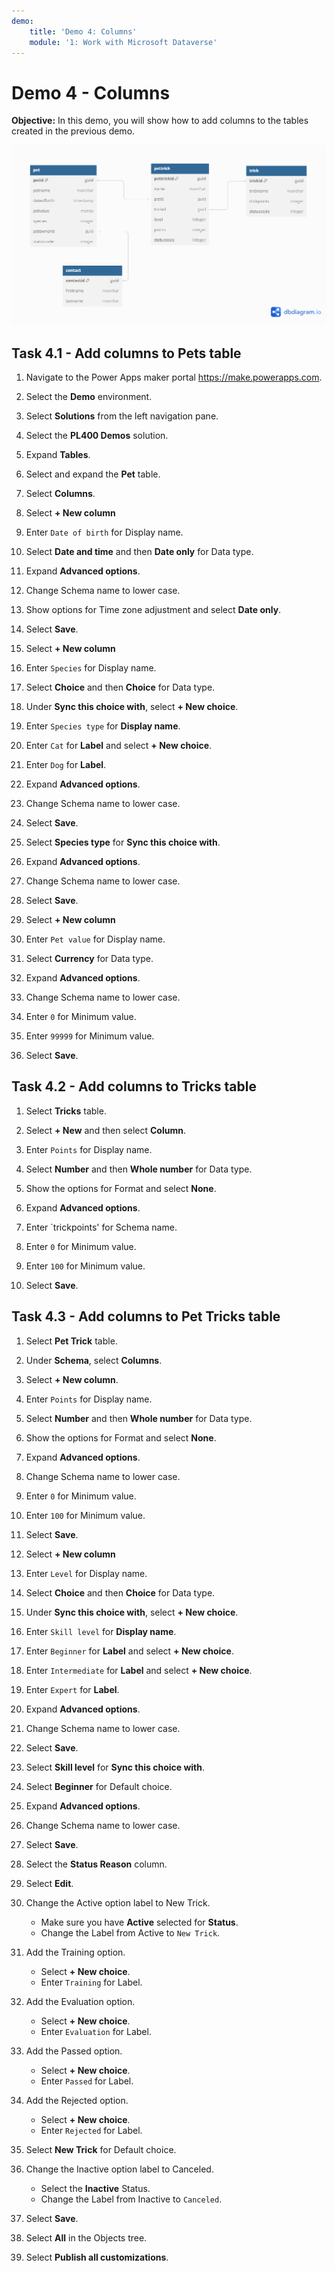 ```yaml
---
demo:
    title: 'Demo 4: Columns'
    module: '1: Work with Microsoft Dataverse'
---
```


# Demo 4 - Columns

**Objective:** In this demo, you will show how to add columns to the tables created in the previous demo.

![Screenshot ERD for Demo tables.](../images/Demos/demo-erd.png)

## Task 4.1 - Add columns to Pets table

1. Navigate to the Power Apps maker portal <https://make.powerapps.com>.

1. Select the **Demo** environment.
1. Select **Solutions** from the left navigation pane.
1. Select the **PL400 Demos** solution.
1. Expand **Tables**.
1. Select and expand the **Pet** table.
1. Select **Columns**.

1. Select **+ New column**
1. Enter `Date of birth` for Display name.
1. Select **Date and time** and then **Date only** for Data type.
1. Expand **Advanced options**.
1. Change Schema name to lower case.
1. Show options for Time zone adjustment and select **Date only**.
1. Select **Save**.

1. Select **+ New column**
1. Enter `Species` for Display name.
1. Select **Choice** and then **Choice** for Data type.
1. Under **Sync this choice with**, select **+ New choice**.
1. Enter `Species type` for **Display name**.
1. Enter `Cat` for **Label** and select **+ New choice**.
1. Enter `Dog` for **Label**.
1. Expand **Advanced options**.
1. Change Schema name to lower case.
1. Select **Save**.
1. Select **Species type** for **Sync this choice with**.
1. Expand **Advanced options**.
1. Change Schema name to lower case.
1. Select **Save**.

1. Select **+ New column**
1. Enter `Pet value` for Display name.
1. Select **Currency** for Data type.
1. Expand **Advanced options**.
1. Change Schema name to lower case.
1. Enter `0` for Minimum value.
1. Enter `99999` for Minimum value.
1. Select **Save**.

## Task 4.2 - Add columns to Tricks table

1. Select **Tricks** table.

1. Select **+ New** and then select **Column**.
1. Enter `Points` for Display name.
1. Select **Number** and then **Whole number** for Data type.
1. Show the options for Format and select **None**.
1. Expand **Advanced options**.
1. Enter `trickpoints' for Schema name.
1. Enter `0` for Minimum value.
1. Enter `100` for Minimum value.
1. Select **Save**.

## Task 4.3 - Add columns to Pet Tricks table

1. Select **Pet Trick** table.
1. Under **Schema**, select **Columns**.
1. Select **+ New column**.
1. Enter `Points` for Display name.
1. Select **Number** and then **Whole number** for Data type.
1. Show the options for Format and select **None**.
1. Expand **Advanced options**.
1. Change Schema name to lower case.
1. Enter `0` for Minimum value.
1. Enter `100` for Minimum value.
1. Select **Save**.

1. Select **+ New column**
1. Enter `Level` for Display name.
1. Select **Choice** and then **Choice** for Data type.
1. Under **Sync this choice with**, select **+ New choice**.
1. Enter `Skill level` for **Display name**.
1. Enter `Beginner` for **Label** and select **+ New choice**.
1. Enter `Intermediate` for **Label** and select **+ New choice**.
1. Enter `Expert` for **Label**.
1. Expand **Advanced options**.
1. Change Schema name to lower case.
1. Select **Save**.
1. Select **Skill level** for **Sync this choice with**.
1. Select **Beginner** for Default choice.
1. Expand **Advanced options**.
1. Change Schema name to lower case.
1. Select **Save**.

1. Select the **Status Reason** column.
1. Select **Edit**.
1. Change the Active option label to New Trick.

   - Make sure you have **Active** selected for **Status**.
   - Change the Label from Active to `New Trick`.

1. Add the Training option.

   - Select **+ New choice**.
   - Enter `Training` for Label.

1. Add the Evaluation option.

   - Select **+ New choice**.
   - Enter `Evaluation` for Label.

1. Add the Passed option.

   - Select **+ New choice**.
   - Enter `Passed` for Label.

1. Add the Rejected option.

   - Select **+ New choice**.
   - Enter `Rejected` for Label.

1. Select **New Trick** for Default choice.

1. Change the Inactive option label to Canceled.

   - Select the **Inactive** Status.
   - Change the Label from Inactive to `Canceled`.

1. Select **Save**.
1. Select **All** in the Objects tree.
1. Select **Publish all customizations**.
